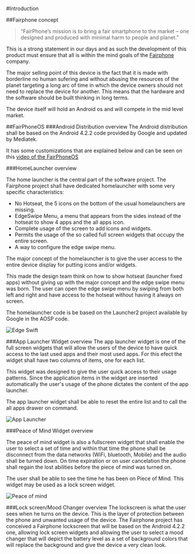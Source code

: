 #Introduction

##Fairphone concept

>“FairPhone’s mission is to bring a fair smartphone to the market – one designed and produced with minimal harm to people and planet.”

This is a strong statement in our days and as such the development of this product must ensure that all is within the mind goals of the [Fairphone](http://fairphone.com) company.

The major selling point of this device is the fact that it is made with borderline no human sufering and without abusing the resources of the planet targeting a long arc of time in which the device owners should not need to replace the device for another. This means that the hardware and the software should be built thinking in long terms.

The device itself will hold an Android os and will compete in the mid level market.

##FairPhoneOS
###Android Distribution overview
The Android distribution shall be based on the Android 4.2.2 code provided by Google and updated by Mediatek.

It has some customizations that are explained below and can be seen on this [video of the FairPhoneOS](https://vimeo.com/75009732)

###HomeLauncher overview

The home launcher is the central part of the software project. The Fairphone project shall have dedicated homelauncher with some very specific characteristics:

- No Hotseat, the 5 icons on the bottom of the usual homelaunchers are missing.
- EdgeSwipe Menu, a menu that appears from the sides instead of the hotseat to show 4 apps and the all apps icon.
- Complete usage of the screen to add icons and widgets.
- Permits the usage of the so called full screen widgets that occupy the entire screen.
- A way to configure the edge swipe menu.

The major concept of the homelauncher is to give the user access to the entire device display for putting icons and/or widgets.

This made the design team think on how to show hotseat (launcher fixed apps) without giving up with the major concept and the edge swipe menu was born. The user can open the edge swipe menu by swiping from both left and right and have access to the hotseat without having it always on screen.

The homelauncher code is be based on the Launcher2 project available by Google in the AOSP code.

![Edge Swift](http://www.fairphone.com/wp-content/uploads/2013/09/EdgeSwipeMenu_02-168x300.jpg)

###App Launcher Widget overview
The app launcher widget is one of the full screen widgets that will allow the users of the device to have quick access to the last used apps and their most used apps. For this efect the widget shall have two columns of items, one for each list.

This widget was designed to give the user quick access to their usage patterns. Since the application items in the widget are inserted automatically the user's usage of the phone dictates the content of the app launcher.

The app launcher widget shall be able to reset the entire list and to call the all apps drawer on command.

![App Launcher](http://www.fairphone.com/wp-content/uploads/2013/09/DynamicAppLauncher_03-169x300.jpg)

###Peace of Mind Widget overview

The peace of mind widget is also a fullscreen widget that shall enable the user to select a set of time and within that time the phone shall be disconnect from the data networks (WiFi, bluetooth, Mobile) and the audio shall be turned down. On time expiration or on user cancelation the phone shall regain the lost abilities before the piece of mind was turned on.

The user shall be able to see the time he has been on Piece of Mind. This widget may be used as a lock screen widget.

![Peace of mind](http://www.fairphone.com/wp-content/uploads/2013/09/Screenshot_2013-09-20-22-49-35-168x300.png)

###Lock screen/Mood Changer overview
The lockscreen is what the user sees when he turns on the device. This is the layer of protection between the phone and unwanted usage of the device.
The Fairphone project has conceived a Fairphone lockscreen that will be based on the Android 4.2.2 one, allowing lock screen widgets and allowing the user to select a mood changer that will depict the battery level as a set of background colors that will replace the background and give the device a very clean look.


